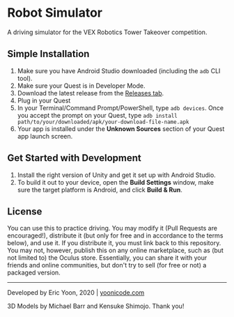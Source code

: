 # Robot Simulator
A driving simulator for the VEX Robotics Tower Takeover competition.

## Simple Installation
1. Make sure you have Android Studio downloaded (including the `adb` CLI tool).
2. Make sure your Quest is in Developer Mode.
3. Download the latest release from the [Releases tab](https://github.com/yummypasta/VEXSimulator/releases).
4. Plug in your Quest
5. In your Terminal/Command Prompt/PowerShell, type `adb devices`. Once you accept the prompt on your Quest, type `adb install path/to/your/downloaded/apk/your-download-file-name.apk`
6. Your app is installed under the **Unknown Sources** section of your Quest app launch screen.

## Get Started with Development
1. Install the right version of Unity and get it set up with Android Studio.
2. To build it out to your device, open the **Build Settings** window, make sure the target platform is Android, and click **Build & Run**.

## License
You can use this to practice driving. You may modify it (Pull Requests are encouraged!), distribute it (but only for free and in accordance to the terms below), and use it. If you distribute it, you must link back to this repository. You may not, however, publish this on any online marketplace, such as (but not limited to) the Oculus store. Essentially, you can share it with your friends and online communities, but don't try to sell (for free or not) a packaged version.

---
Developed by Eric Yoon, 2020 | 
[yoonicode.com](yoonicode.com)

3D Models by Michael Barr and Kensuke Shimojo. Thank you!
